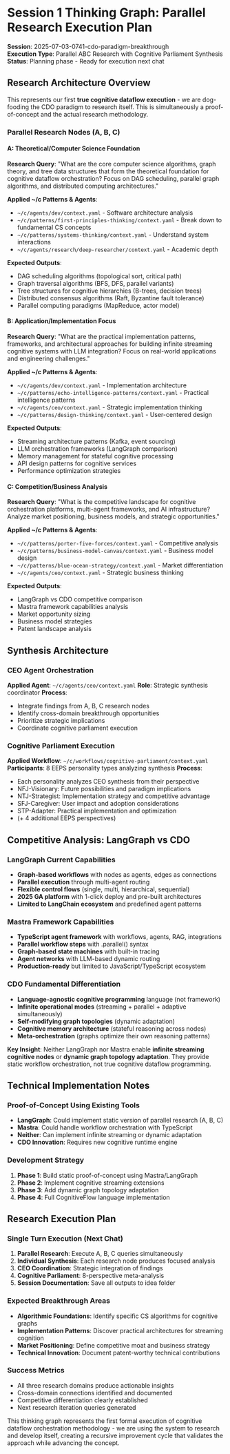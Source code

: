 # Session 1 Thinking Graph: Parallel Research Execution Plan

**Session**: 2025-07-03-0741-cdo-paradigm-breakthrough  
**Execution Type**: Parallel ABC Research with Cognitive Parliament Synthesis  
**Status**: Planning phase - Ready for execution next chat

## Research Architecture Overview

This represents our first **true cognitive dataflow execution** - we are dog-fooding the CDO paradigm to research itself. This is simultaneously a proof-of-concept and the actual research methodology.

### Parallel Research Nodes (A, B, C)

#### A: Theoretical/Computer Science Foundation
**Research Query**: "What are the core computer science algorithms, graph theory, and tree data structures that form the theoretical foundation for cognitive dataflow orchestration? Focus on DAG scheduling, parallel graph algorithms, and distributed computing architectures."

**Applied ~/c Patterns & Agents**:
- `~/c/agents/dev/context.yaml` - Software architecture analysis
- `~/c/patterns/first-principles-thinking/context.yaml` - Break down to fundamental CS concepts
- `~/c/patterns/systems-thinking/context.yaml` - Understand system interactions
- `~/c/agents/research/deep-researcher/context.yaml` - Academic depth

**Expected Outputs**:
- DAG scheduling algorithms (topological sort, critical path)
- Graph traversal algorithms (BFS, DFS, parallel variants)
- Tree structures for cognitive hierarchies (B-trees, decision trees)
- Distributed consensus algorithms (Raft, Byzantine fault tolerance)
- Parallel computing paradigms (MapReduce, actor model)

#### B: Application/Implementation Focus
**Research Query**: "What are the practical implementation patterns, frameworks, and architectural approaches for building infinite streaming cognitive systems with LLM integration? Focus on real-world applications and engineering challenges."

**Applied ~/c Patterns & Agents**:
- `~/c/agents/dev/context.yaml` - Implementation architecture
- `~/c/patterns/echo-intelligence-patterns/context.yaml` - Practical intelligence patterns
- `~/c/agents/ceo/context.yaml` - Strategic implementation thinking
- `~/c/patterns/design-thinking/context.yaml` - User-centered design

**Expected Outputs**:
- Streaming architecture patterns (Kafka, event sourcing)
- LLM orchestration frameworks (LangGraph comparison)
- Memory management for stateful cognitive processing
- API design patterns for cognitive services
- Performance optimization strategies

#### C: Competition/Business Analysis
**Research Query**: "What is the competitive landscape for cognitive orchestration platforms, multi-agent frameworks, and AI infrastructure? Analyze market positioning, business models, and strategic opportunities."

**Applied ~/c Patterns & Agents**:
- `~/c/patterns/porter-five-forces/context.yaml` - Competitive analysis
- `~/c/patterns/business-model-canvas/context.yaml` - Business model design
- `~/c/patterns/blue-ocean-strategy/context.yaml` - Market differentiation
- `~/c/agents/ceo/context.yaml` - Strategic business thinking

**Expected Outputs**:
- LangGraph vs CDO competitive comparison
- Mastra framework capabilities analysis
- Market opportunity sizing
- Business model strategies
- Patent landscape analysis

## Synthesis Architecture

### CEO Agent Orchestration
**Applied Agent**: `~/c/agents/ceo/context.yaml`
**Role**: Strategic synthesis coordinator
**Process**: 
- Integrate findings from A, B, C research nodes
- Identify cross-domain breakthrough opportunities
- Prioritize strategic implications
- Coordinate cognitive parliament execution

### Cognitive Parliament Execution
**Applied Workflow**: `~/c/workflows/cognitive-parliament/context.yaml`
**Participants**: 8 EEPS personality types analyzing synthesis
**Process**:
- Each personality analyzes CEO synthesis from their perspective
- NFJ-Visionary: Future possibilities and paradigm implications
- NTJ-Strategist: Implementation strategy and competitive advantage
- SFJ-Caregiver: User impact and adoption considerations
- STP-Adapter: Practical implementation and optimization
- (+ 4 additional EEPS perspectives)

## Competitive Analysis: LangGraph vs CDO

### LangGraph Current Capabilities
- **Graph-based workflows** with nodes as agents, edges as connections
- **Parallel execution** through multi-agent routing
- **Flexible control flows** (single, multi, hierarchical, sequential)
- **2025 GA platform** with 1-click deploy and pre-built architectures
- **Limited to LangChain ecosystem** and predefined agent patterns

### Mastra Framework Capabilities
- **TypeScript agent framework** with workflows, agents, RAG, integrations
- **Parallel workflow steps** with .parallel() syntax
- **Graph-based state machines** with built-in tracing
- **Agent networks** with LLM-based dynamic routing
- **Production-ready** but limited to JavaScript/TypeScript ecosystem

### CDO Fundamental Differentiation
- **Language-agnostic cognitive programming** language (not framework)
- **Infinite operational modes** (streaming + parallel + adaptive simultaneously)
- **Self-modifying graph topologies** (dynamic adaptation)
- **Cognitive memory architecture** (stateful reasoning across nodes)
- **Meta-orchestration** (graphs optimize their own reasoning patterns)

**Key Insight**: Neither LangGraph nor Mastra enable **infinite streaming cognitive nodes** or **dynamic graph topology adaptation**. They provide static workflow orchestration, not true cognitive dataflow programming.

## Technical Implementation Notes

### Proof-of-Concept Using Existing Tools
- **LangGraph**: Could implement static version of parallel research (A, B, C)
- **Mastra**: Could handle workflow orchestration with TypeScript
- **Neither**: Can implement infinite streaming or dynamic adaptation
- **CDO Innovation**: Requires new cognitive runtime engine

### Development Strategy
1. **Phase 1**: Build static proof-of-concept using Mastra/LangGraph
2. **Phase 2**: Implement cognitive streaming extensions
3. **Phase 3**: Add dynamic graph topology adaptation
4. **Phase 4**: Full CognitiveFlow language implementation

## Research Execution Plan

### Single Turn Execution (Next Chat)
1. **Parallel Research**: Execute A, B, C queries simultaneously
2. **Individual Synthesis**: Each research node produces focused analysis
3. **CEO Coordination**: Strategic integration of findings
4. **Cognitive Parliament**: 8-perspective meta-analysis
5. **Session Documentation**: Save all outputs to idea folder

### Expected Breakthrough Areas
- **Algorithmic Foundations**: Identify specific CS algorithms for cognitive graphs
- **Implementation Patterns**: Discover practical architectures for streaming cognition
- **Market Positioning**: Define competitive moat and business strategy
- **Technical Innovation**: Document patent-worthy technical contributions

### Success Metrics
- All three research domains produce actionable insights
- Cross-domain connections identified and documented
- Competitive differentiation clearly established
- Next research iteration queries generated

This thinking graph represents the first formal execution of cognitive dataflow orchestration methodology - we are using the system to research and develop itself, creating a recursive improvement cycle that validates the approach while advancing the concept.